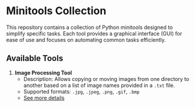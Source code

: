 # Minitools Collection

This repository contains a collection of Python minitools designed to simplify specific tasks. Each tool provides a graphical interface (GUI) for ease of use and focuses on automating common tasks efficiently.

## Available Tools

1. **Image Processing Tool**
   - Description: Allows copying or moving images from one directory to another based on a list of image names provided in a `.txt` file.
   - Supported formats: `.jpg`, `.jpeg`, `.png`, `.gif`, `.bmp`
   - [See more details](image_processing_tools/README.md)
  
